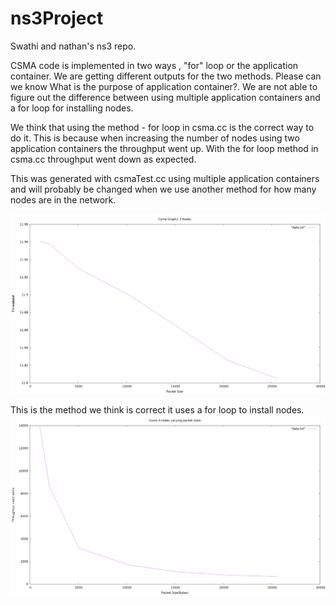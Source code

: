 # ns3Project
Swathi and nathan's ns3 repo.

CSMA code is implemented in two ways , "for" loop or the application container. We are getting different outputs for the two methods.
Please can we know What is the purpose of application container?. We are not able to figure out the difference between using multiple application containers and a for loop for installing nodes.

We think that using the method - for loop in csma.cc is the correct way to do it. This is because when increasing the number of nodes using two application containers the throughput went up.  With the for loop method in csma.cc throughput went down as expected.

This was generated with csmaTest.cc using multiple application containers and will probably be changed when we use another method for how many nodes are in the network.

![application container](graphData/csma3Nodes.png)

This is the method we think is correct it uses a for loop to install nodes. 
![ForLoop](graphData/csma1Withloop.png)